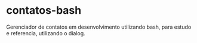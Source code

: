 contatos-bash
=============

Gerenciador de contatos em desenvolvimento utilizando bash, para estudo e referencia, utilizando o dialog.
